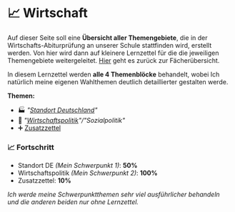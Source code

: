 # 📈 Wirtschaft

Auf dieser Seite soll eine **Übersicht aller Themengebiete**, die in der Wirtschafts-Abiturprüfung an unserer Schule stattfinden wird, erstellt werden. Von hier wird dann auf kleinere Lernzettel für die die jeweiligen Themengebiete weitergeleitet. [Hier](../README.md) geht es zurück zur Fächerübersicht.

In diesem Lernzettel werden **alle 4 Themenblöcke** behandelt, wobei Ich natürlich meine eigenen Wahlthemen deutlich detaillierter gestalten werde.

**Themen:**

- 🏭 *"[Standort Deutschland](STANDORT_DE.md)"*
- 💸 *"[Wirtschaftspolitik](WIRTSCHAFTSPOLITIK.md)"/"Sozialpolitik"*
- ➕ [Zusatzzettel](ZUSATZ.md)



### 📈 Fortschritt

- Standort DE *(Mein Schwerpunkt 1)*: **50%**
- Wirtschaftspolitik *(Mein Schwerpunkt 2)*: **100%**
- Zusatzzettel: **10%**

*Ich werde meine Schwerpunktthemen sehr viel ausführlicher behandeln und die anderen beiden nur ohne Lernzettel.*

